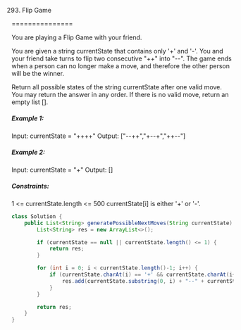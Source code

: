 293. Flip Game

===============

You are playing a Flip Game with your friend.

You are given a string currentState that contains only '+' and '-'. You and your friend take turns to flip two consecutive "++" into "--". The game ends when a person can no longer make a move, and therefore the other person will be the winner.

Return all possible states of the string currentState after one valid move. You may return the answer in any order. If there is no valid move, return an empty list [].

##### Example 1:

Input: currentState = "++++"
Output: ["--++","+--+","++--"]

##### Example 2:

Input: currentState = "+"
Output: []

##### Constraints:

1 <= currentState.length <= 500
currentState[i] is either '+' or '-'.

```java
class Solution {
    public List<String> generatePossibleNextMoves(String currentState) {
        List<String> res = new ArrayList<>();

        if (currentState == null || currentState.length() <= 1) {
            return res;
        }

        for (int i = 0; i < currentState.length()-1; i++) {
            if (currentState.charAt(i) == '+' && currentState.charAt(i+1) == '+') {
                res.add(currentState.substring(0, i) + "--" + currentState.substring(i+2));
            }
        }

        return res;
    }
}
```

